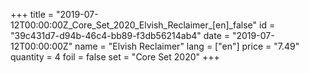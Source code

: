 +++
title = "2019-07-12T00:00:00Z_Core_Set_2020_Elvish_Reclaimer_[en]_false"
id = "39c431d7-d94b-46c4-bb89-f3db56214ab4"
date = "2019-07-12T00:00:00Z"
name = "Elvish Reclaimer"
lang = ["en"]
price = "7.49"
quantity = 4
foil = false
set = "Core Set 2020"
+++
